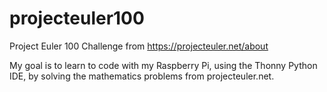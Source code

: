 # projecteuler100
Project Euler 100 Challenge from https://projecteuler.net/about

My goal is to learn to code 
  with my Raspberry Pi, 
    using the Thonny Python IDE, 
      by solving the mathematics problems from projecteuler.net.


